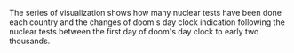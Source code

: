 The series of visualization shows 
how many nuclear tests have been done each country and the changes of doom's day clock
indication following the nuclear tests between the first day of doom's day clock to early two thousands.